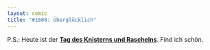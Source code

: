 ```yaml
---
layout: comic
title: "#1608: Überglücklich"
---
```


P.S.:
Heute ist der <a href="http://www.fonflatter.de/kalender"><strong>Tag des Knisterns und Raschelns</strong></a>. Find ich schön.
